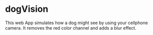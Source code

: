 # dogVision

This web App simulates how a dog might see by using your cellphone camera.
It removes the red color channel and adds a blur effect.
